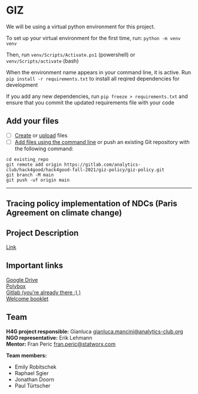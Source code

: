 # GIZ

We will be using a virtual python environment for this project. 

To set up your virtual environment for the first time, run: `python -m venv venv`

Then, run `venv/Scripts/Activate.ps1` (powershell) or `venv/Scripts/activate` (bash)

When the environment name appears in your command line, it is active. Run `pip install -r requirements.txt` to install all reqired dependencies for development

If you add any new dependencies, run `pip freeze > requirements.txt` and ensure that you commit the updated requirements file with your code

## Add your files

- [ ] [Create](https://gitlab.com/-/experiment/new_project_readme_content:c8025276be15008bbf49a9722415d683?https://docs.gitlab.com/ee/user/project/repository/web_editor.html#create-a-file) or [upload](https://gitlab.com/-/experiment/new_project_readme_content:c8025276be15008bbf49a9722415d683?https://docs.gitlab.com/ee/user/project/repository/web_editor.html#upload-a-file) files
- [ ] [Add files using the command line](https://gitlab.com/-/experiment/new_project_readme_content:c8025276be15008bbf49a9722415d683?https://docs.gitlab.com/ee/gitlab-basics/add-file.html#add-a-file-using-the-command-line) or push an existing Git repository with the following command:

```
cd existing_repo
git remote add origin https://gitlab.com/analytics-club/hack4good/hack4good-fall-2021/giz-policy/giz-policy.git
git branch -M main
git push -uf origin main
```


***

## Tracing policy implementation of NDCs (Paris Agreement on climate change)


## Project Description
[Link](https://docs.google.com/document/d/1TQnZ45oP10e3H9UsYSj_V2Pc01tcDRCa)  


## Important links
[Google Drive](https://drive.google.com/drive/u/3/folders/10Yh1W-qwxJoWgeznRIGU5LQ7GQbf2ldK)  
[Polybox](https://polybox.ethz.ch/index.php/f/2556775543)  
[Gitlab (you're already there ;) )](https://gitlab.com/analytics-club/hack4good/hack4good-fall-2021/giz-policy)  
[Welcome booklet](https://drive.google.com/file/d/1NZ00G48gG8IADXyNZE4_LfaIMTBI__jx/view?usp=sharing)  

## Team

**H4G project responsible:** Gianluca gianluca.mancini@analytics-club.org  
**NGO representative:** Erik Lehmann  
**Mentor:** Fran Peric fran.peric@statworx.com  
  
**Team members:**
- Emily Robitschek
- Raphael Sgier
- Jonathan Doorn
- Paul Türtscher

